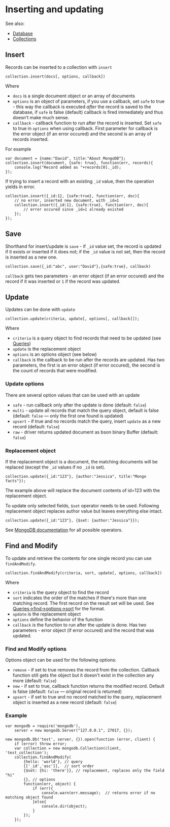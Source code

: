 Inserting and updating
======================

See also:

  * [Database](database.md)
  * [Collections](collections.md)

## Insert

Records can be inserted to a collection with `insert`

    collection.insert(docs[, options, callback])
    
Where

  * `docs` is a single document object or an array of documents
  * `options` is an object of parameters, if you use a callback, set `safe` to true - this way the callback is executed *after* the record is saved to the database, if `safe` is false (default) callback is fired immediately and thus doesn't make much sense.
  * `callback` - callback function to run after the record is inserted. Set `safe` to true in `options` when using callback. First parameter for callback is the error object (if an error occured) and the second is an array of records inserted. 

For example

    var document = {name:"David", title:"About MongoDB"};
    collection.insert(document, {safe: true}, function(err, records){
        console.log("Record added as "+records[0]._id);
    });

If trying to insert a record with an existing `_id` value, then the operation yields in error.

    collection.insert({_id:1}, {safe:true}, function(err, doc){
        // no error, inserted new document, with _id=1
        collection.insert({_id:1}, {safe:true}, function(err, doc){
            // error occured since _id=1 already existed
        });
    });

## Save

Shorthand for insert/update is `save` - if `_id` value set, the record is updated if it exists or inserted if it does not; if the `_id` value is not set, then the record is inserted as a new one.

    collection.save({_id:"abc", user:"David"},{safe:true}, callback)
    
`callback` gets two parameters - an error object (if an error occured) and the record if it was inserted or `1` if the record was updated. 

## Update

Updates can be done with `update`

    collection.update(criteria, update[, options[, callback]]);

Where

  * `criteria` is a query object to find records that need to be updated (see [Queries](queries.md))
  * `update` is the replacement object
  * `options` is an options object (see below)
  * `callback` is the callback to be run after the records are updated. Has two parameters, the first is an error object (if error occured), the second is the count of records that were modified.
  
### Update options

There are several option values that can be used with an update

  * `safe` - run callback only after the update is done (default: `false`)
  * `multi` - update all records that match the query object, default is false (default: `false` — only the first one found is updated)
  * `upsert` - if true and no records match the query, insert `update` as a new record (default: `false`)
  * `raw` - driver returns updated document as bson binary Buffer (default: `false`)

### Replacement object

If the replacement object is a document, the matching documents will be replaced (except the `_id` values if no `_id` is set).

    collection.update({_id:"123"}, {author:"Jessica", title:"Mongo facts"});
    
The example above will replace the document contents of id=123 with the replacement object.

To update only selected fields, `$set` operator needs to be used. Following replacement object replaces author value but leaves everything else intact.

    collection.update({_id:"123"}, {$set: {author:"Jessica"}});
    
See [MongoDB documentation](http://www.mongodb.org/display/DOCS/Updating) for all possible operators.

## Find and Modify

To update and retrieve the contents for one single record you can use `findAndModify`.

    collection.findAndModify(criteria, sort, update[, options, callback])
    
Where

  * `criteria` is the query object to find the record
  * `sort` indicates the order of the matches if there's more than one matching record. The first record on the result set will be used. See [Queries->find->options->sort](queries.md) for the format.
  * `update` is the replacement object
  * `options` define the behavior of the function
  * `callback` is the function to run after the update is done. Has two parameters - error object (if error occured) and the record that was updated.
 
### Find and Modify options

Options object can be used for the following options:

  * `remove` - if set to true removes the record from the collection. Callback function still gets the object but it doesn't exist in the collection any more (default: `false`)
  * `new` - if set to true, callback function returns the modified record. Default is false (default: `false` — original record is returned)
  * `upsert` - if set to true and no record matched to the query, replacement object is inserted as a new record (default: `false`)
  
### Example

    var mongodb = require('mongodb'),
        server = new mongodb.Server("127.0.0.1", 27017, {});

    new mongodb.Db('test', server, {}).open(function (error, client) {
        if (error) throw error;
        var collection = new mongodb.Collection(client, 'test_collection');
        collection.findAndModify(
            {hello: 'world'}, // query
            [['_id','asc']],  // sort order
            {$set: {hi: 'there'}}, // replacement, replaces only the field "hi"
            {}, // options
            function(err, object) {
                if (err){
                    console.warn(err.message);  // returns error if no matching object found
                }else{
                    console.dir(object);
                }
            });
        });
   
